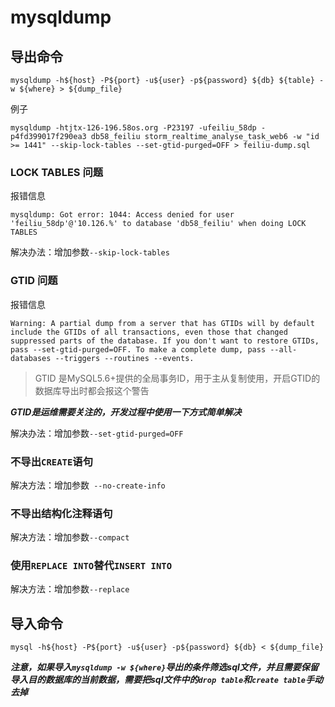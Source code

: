 # mysqldump

## 导出命令

```
mysqldump -h${host} -P${port} -u${user} -p${password} ${db} ${table} -w ${where} > ${dump_file}
```

例子

```
mysqldump -htjtx-126-196.58os.org -P23197 -ufeiliu_58dp -p4fd399017f290ea3 db58_feiliu storm_realtime_analyse_task_web6 -w "id >= 1441" --skip-lock-tables --set-gtid-purged=OFF > feiliu-dump.sql
```

### LOCK TABLES 问题

报错信息

```
mysqldump: Got error: 1044: Access denied for user 'feiliu_58dp'@'10.126.%' to database 'db58_feiliu' when doing LOCK TABLES
```

解决办法：增加参数`--skip-lock-tables`

### GTID 问题

报错信息

```
Warning: A partial dump from a server that has GTIDs will by default include the GTIDs of all transactions, even those that changed suppressed parts of the database. If you don't want to restore GTIDs, pass --set-gtid-purged=OFF. To make a complete dump, pass --all-databases --triggers --routines --events.
```

> GTID 是MySQL5.6+提供的全局事务ID，用于主从复制使用，开启GTID的数据库导出时都会报这个警告

***GTID是运维需要关注的，开发过程中使用一下方式简单解决***

解决办法：增加参数`--set-gtid-purged=OFF`

### 不导出`CREATE`语句

解决方法：增加参数` --no-create-info`

### 不导出结构化注释语句

解决方法：增加参数`--compact`

### 使用`REPLACE INTO`替代`INSERT INTO`

解决方法：增加参数`--replace`

## 导入命令

```
mysql -h${host} -P${port} -u${user} -p${password} ${db} < ${dump_file}
```

***注意，如果导入`mysqldump -w ${where}`导出的条件筛选sql文件，并且需要保留导入目的数据库的当前数据，需要把sql文件中的`drop table`和`create table`手动去掉***
